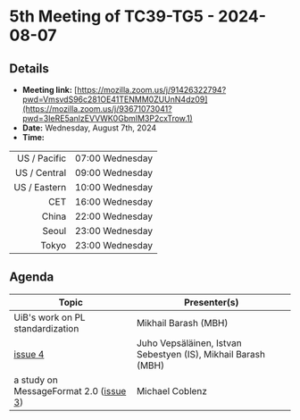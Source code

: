 # 5th Meeting of TC39-TG5 - 2024-08-07

## Details
- **Meeting link:** [https://mozilla.zoom.us/j/91426322794?pwd=VmsvdS96c281OE41TENMM0ZUUnN4dz09](https://mozilla.zoom.us/j/93671073041?pwd=3IeRE5anlzEVVWK0GbmIM3P2cxTrow.1)
- **Date:** Wednesday, August 7th, 2024
- **Time:**
  
|              |                 |
| -----------: | --------------- |
| US / Pacific | 07:00 Wednesday |
| US / Central | 09:00 Wednesday |
| US / Eastern | 10:00 Wednesday |
|          CET | 16:00 Wednesday |
|        China | 22:00 Wednesday |
|        Seoul | 23:00 Wednesday |
|        Tokyo | 23:00 Wednesday |



## Agenda
|Topic|Presenter(s)|
|-----|------------|
|UiB's work on PL standardization|Mikhail Barash (MBH)|
|[issue 4](https://github.com/tc39/tg5/issues/4)|Juho Vepsäläinen, Istvan Sebestyen (IS), Mikhail Barash (MBH)|
|a study on MessageFormat 2.0 ([issue 3](https://github.com/tc39/tg5/issues/3))|Michael Coblenz|
